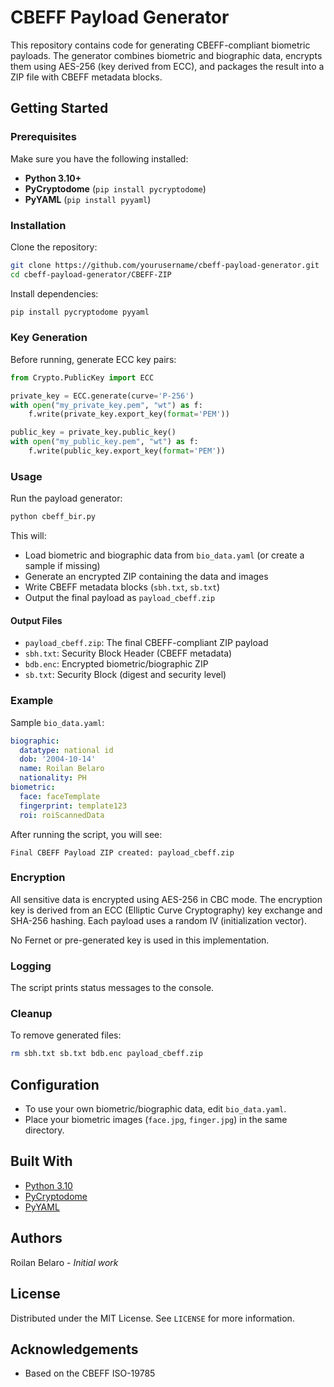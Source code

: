 # CBEFF Payload Generator

This repository contains code for generating CBEFF-compliant biometric payloads. The generator combines biometric and biographic data, encrypts them using AES-256 (key derived from ECC), and packages the result into a ZIP file with CBEFF metadata blocks.

## Getting Started

### Prerequisites

Make sure you have the following installed:
- **Python 3.10+**
- **PyCryptodome** (`pip install pycryptodome`)
- **PyYAML** (`pip install pyyaml`)

### Installation

Clone the repository:

```bash
git clone https://github.com/yourusername/cbeff-payload-generator.git
cd cbeff-payload-generator/CBEFF-ZIP
```

Install dependencies:

```bash
pip install pycryptodome pyyaml
```

### Key Generation

Before running, generate ECC key pairs:

```python
from Crypto.PublicKey import ECC

private_key = ECC.generate(curve='P-256')
with open("my_private_key.pem", "wt") as f:
    f.write(private_key.export_key(format='PEM'))

public_key = private_key.public_key()
with open("my_public_key.pem", "wt") as f:
    f.write(public_key.export_key(format='PEM'))
```

### Usage

Run the payload generator:

```bash
python cbeff_bir.py
```

This will:
- Load biometric and biographic data from `bio_data.yaml` (or create a sample if missing)
- Generate an encrypted ZIP containing the data and images
- Write CBEFF metadata blocks (`sbh.txt`, `sb.txt`)
- Output the final payload as `payload_cbeff.zip`

#### Output Files

- `payload_cbeff.zip`: The final CBEFF-compliant ZIP payload
- `sbh.txt`: Security Block Header (CBEFF metadata)
- `bdb.enc`: Encrypted biometric/biographic ZIP
- `sb.txt`: Security Block (digest and security level)

### Example

Sample `bio_data.yaml`:

```yaml
biographic:
  datatype: national id
  dob: '2004-10-14'
  name: Roilan Belaro
  nationality: PH
biometric:
  face: faceTemplate
  fingerprint: template123
  roi: roiScannedData
```

After running the script, you will see:

```
Final CBEFF Payload ZIP created: payload_cbeff.zip
```

### Encryption

All sensitive data is encrypted using AES-256 in CBC mode. The encryption key is derived from an ECC (Elliptic Curve Cryptography) key exchange and SHA-256 hashing. Each payload uses a random IV (initialization vector).

No Fernet or pre-generated key is used in this implementation.

### Logging

The script prints status messages to the console.

### Cleanup

To remove generated files:

```bash
rm sbh.txt sb.txt bdb.enc payload_cbeff.zip
```

## Configuration

- To use your own biometric/biographic data, edit `bio_data.yaml`.
- Place your biometric images (`face.jpg`, `finger.jpg`) in the same directory.

## Built With

* [Python 3.10](https://www.python.org/)
* [PyCryptodome](https://www.pycryptodome.org/)
* [PyYAML](https://pyyaml.org/)

## Authors

Roilan Belaro - _Initial work_

## License

Distributed under the MIT License. See `LICENSE` for more information.

## Acknowledgements

- Based on the CBEFF ISO-19785
